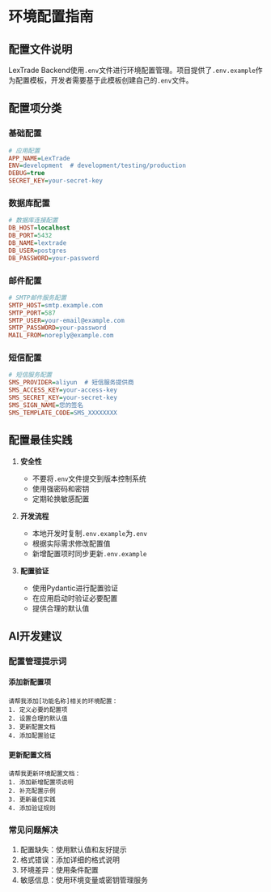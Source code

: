 # 环境配置指南

## 配置文件说明

LexTrade Backend使用`.env`文件进行环境配置管理。项目提供了`.env.example`作为配置模板，开发者需要基于此模板创建自己的`.env`文件。

## 配置项分类

### 基础配置

```ini
# 应用配置
APP_NAME=LexTrade
ENV=development  # development/testing/production
DEBUG=true
SECRET_KEY=your-secret-key
```

### 数据库配置

```ini
# 数据库连接配置
DB_HOST=localhost
DB_PORT=5432
DB_NAME=lextrade
DB_USER=postgres
DB_PASSWORD=your-password
```

### 邮件配置

```ini
# SMTP邮件服务配置
SMTP_HOST=smtp.example.com
SMTP_PORT=587
SMTP_USER=your-email@example.com
SMTP_PASSWORD=your-password
MAIL_FROM=noreply@example.com
```

### 短信配置

```ini
# 短信服务配置
SMS_PROVIDER=aliyun  # 短信服务提供商
SMS_ACCESS_KEY=your-access-key
SMS_SECRET_KEY=your-secret-key
SMS_SIGN_NAME=您的签名
SMS_TEMPLATE_CODE=SMS_XXXXXXXX
```

## 配置最佳实践

1. **安全性**
   - 不要将`.env`文件提交到版本控制系统
   - 使用强密码和密钥
   - 定期轮换敏感配置

2. **开发流程**
   - 本地开发时复制`.env.example`为`.env`
   - 根据实际需求修改配置值
   - 新增配置项时同步更新`.env.example`

3. **配置验证**
   - 使用Pydantic进行配置验证
   - 在应用启动时验证必要配置
   - 提供合理的默认值

## AI开发建议

### 配置管理提示词

#### 添加新配置项

```
请帮我添加[功能名称]相关的环境配置：
1. 定义必要的配置项
2. 设置合理的默认值
3. 更新配置文档
4. 添加配置验证
```

#### 更新配置文档

```
请帮我更新环境配置文档：
1. 添加新增配置项说明
2. 补充配置示例
3. 更新最佳实践
4. 添加验证规则
```

### 常见问题解决

1. 配置缺失：使用默认值和友好提示
2. 格式错误：添加详细的格式说明
3. 环境差异：使用条件配置
4. 敏感信息：使用环境变量或密钥管理服务